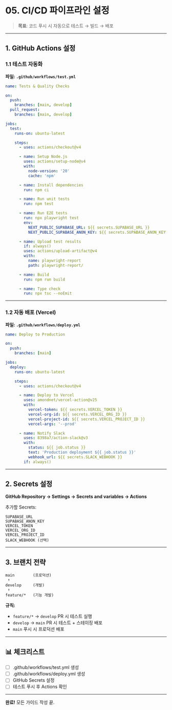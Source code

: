 # 05. CI/CD 파이프라인 설정

> **목표**: 코드 푸시 시 자동으로 테스트 → 빌드 → 배포

---

## 1. GitHub Actions 설정

### 1.1 테스트 자동화

**파일: `.github/workflows/test.yml`**

```yaml
name: Tests & Quality Checks

on:
  push:
    branches: [main, develop]
  pull_request:
    branches: [main, develop]

jobs:
  test:
    runs-on: ubuntu-latest

    steps:
      - uses: actions/checkout@v4

      - name: Setup Node.js
        uses: actions/setup-node@v4
        with:
          node-version: '20'
          cache: 'npm'

      - name: Install dependencies
        run: npm ci

      - name: Run unit tests
        run: npm test

      - name: Run E2E tests
        run: npx playwright test
        env:
          NEXT_PUBLIC_SUPABASE_URL: ${{ secrets.SUPABASE_URL }}
          NEXT_PUBLIC_SUPABASE_ANON_KEY: ${{ secrets.SUPABASE_ANON_KEY }}

      - name: Upload test results
        if: always()
        uses: actions/upload-artifact@v4
        with:
          name: playwright-report
          path: playwright-report/

      - name: Build
        run: npm run build

      - name: Type check
        run: npx tsc --noEmit
```

---

### 1.2 자동 배포 (Vercel)

**파일: `.github/workflows/deploy.yml`**

```yaml
name: Deploy to Production

on:
  push:
    branches: [main]

jobs:
  deploy:
    runs-on: ubuntu-latest

    steps:
      - uses: actions/checkout@v4

      - name: Deploy to Vercel
        uses: amondnet/vercel-action@v25
        with:
          vercel-token: ${{ secrets.VERCEL_TOKEN }}
          vercel-org-id: ${{ secrets.VERCEL_ORG_ID }}
          vercel-project-id: ${{ secrets.VERCEL_PROJECT_ID }}
          vercel-args: '--prod'

      - name: Notify Slack
        uses: 8398a7/action-slack@v3
        with:
          status: ${{ job.status }}
          text: 'Production deployment ${{ job.status }}'
          webhook_url: ${{ secrets.SLACK_WEBHOOK }}
        if: always()
```

---

## 2. Secrets 설정

**GitHub Repository → Settings → Secrets and variables → Actions**

추가할 Secrets:
```
SUPABASE_URL
SUPABASE_ANON_KEY
VERCEL_TOKEN
VERCEL_ORG_ID
VERCEL_PROJECT_ID
SLACK_WEBHOOK (선택)
```

---

## 3. 브랜치 전략

```
main        (프로덕션)
 ↑
develop     (개발)
 ↑
feature/*   (기능 개발)
```

**규칙:**
- `feature/*` → `develop` PR 시 테스트 실행
- `develop` → `main` PR 시 테스트 + 스테이징 배포
- `main` 푸시 시 프로덕션 배포

---

## 📊 체크리스트

- [ ] .github/workflows/test.yml 생성
- [ ] .github/workflows/deploy.yml 생성
- [ ] GitHub Secrets 설정
- [ ] 테스트 푸시 후 Actions 확인

---

**완료!** 모든 가이드 작성 끝.
